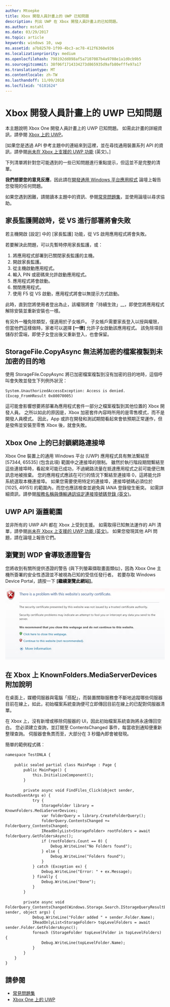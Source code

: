 ```yaml
---
author: Mtoepke
title: Xbox 開發人員計畫上的 UWP 已知問題
description: 列出 UWP 在 Xbox 開發人員計畫上的已知問題。
ms.author: mstahl
ms.date: 03/29/2017
ms.topic: article
keywords: windows 10, uwp
ms.assetid: a7b82570-1f99-4bc3-ac78-412f6360e936
ms.localizationpriority: medium
ms.openlocfilehash: 798192dd898af5a7107087b4a9708e1a1d0cb9b5
ms.sourcegitcommit: 38f06f1714334273d865935d9afb80efffe97a17
ms.translationtype: MT
ms.contentlocale: zh-TW
ms.lasthandoff: 11/09/2018
ms.locfileid: "6181624"
---
```

# <a name="known-issues-with-uwp-on-xbox-developer-program"></a>Xbox 開發人員計畫上的 UWP 已知問題

本主題說明 Xbox One 開發人員計畫上的 UWP 已知問題。 如需此計畫的詳細資訊，請參閱 [Xbox 上的 UWP](index.md)。 

\[如果您是透過 API 參考主題中的連結來到這裡，並在尋找通用裝置系列 API 的資訊，請參閱[尚未在 Xbox 上支援的 UWP 功能](http://go.microsoft.com/fwlink/?LinkID=760755) (英文)。\]

下列清單將針對您可能遇到的一些已知問題進行重點提示，但這並不是完整的清單。 

**我們想要您的意見反應**，因此請在[開發通用 Windows 平台應用程式](https://social.msdn.microsoft.com/forums/windowsapps/home?forum=wpdevelop) 論壇上報告您發現的任何問題。 

如果您遇到困難，請閱讀本主題中的資訊、參閱[常見問題集](frequently-asked-questions.md)，並使用論壇以尋求協助。

 
## <a name="deploying-from-vs-fails-with-parental-controls-turned-on"></a>家長監護開啟時，從 VS 進行部署將會失敗

若主機開啟 [設定] 中的 [家長監護] 功能，從 VS 啟用應用程式將會失敗。

若要解決此問題，可以先暫時停用家長監護，或：
1. 將應用程式部署到已關閉家長監護的主機。
2. 開啟家長監護。
3. 從主機啟動應用程式。
4. 輸入 PIN 或密碼來允許啟動應用程式。
5. 應用程式將會啟動。
6. 關閉應用程式。
7. 使用 F5 從 VS 啟動，應用程式將會以無提示方式啟動。

此時，直到您將使用者登出為止，該權限將會「持續生效」__，即使您將應用程式解除安裝並重新安裝也一樣。
 
有另外一種免除類型，僅適用於子女帳戶。 子女帳戶需要家長登入以授與權限，但當他們這樣做時，家者可以選擇 **\[一律\]** 允許子女啟動該應用程式。 該免除項目儲存於雲端，即使子女登出後又重新登入，也會保留。

## <a name="storagefilecopyasync-fails-to-copy-encrypted-files-to-unencrypted-destination"></a>StorageFile.CopyAsync 無法將加密的檔案複製到未加密的目的地 

使用 StorageFile.CopyAsync 將已加密檔案複製到沒有加密的目的地時，這個呼叫會失敗並發生下列例外狀況：

```
System.UnauthorizedAccessException: Access is denied. (Excep_FromHResult 0x80070005)
```

這可能會影響想要將部署為應用程式套件一部分之檔案複製到其他位置的 Xbox 開發人員。 之所以如此的原因是，Xbox 加密套件內容時所用的是零售模式，而不是開發人員模式。 因此，App 或許在開發和測試期間看起來會依預期正常運作，但是發佈並安裝至零售 Xbox 後，就會失敗。
 

## <a name="blocked-networking-ports-on-xbox-one"></a>Xbox One 上的已封鎖網路連接埠

Xbox One 裝置上的通用 Windows 平台 (UWP) 應用程式具有無法繫結至 [57344, 65535] (包含此項) 範圍中之連接埠的限制。 雖然於執行階段期間繫結至這些連接埠時，看起來可能已成功，不過網路流量在抵達應用程式之前可能便已無訊息地被捨棄。 您的應用程式應該在可行的情況下繫結至連接埠 0，這將能允許系統選取本機連接埠。 如果您需要使用特定的連接埠，連接埠號碼必須位於 [1025, 49151] 的範圍內，而您也應該檢查並避免與 IANA 登錄發生衝突。 如需詳細資訊，請參閱[服務名稱與傳輸通訊協定連接埠號碼登錄 (英文)](http://www.iana.org/assignments/service-names-port-numbers/service-names-port-numbers.xhtml)。

## <a name="uwp-api-coverage"></a>UWP API 涵蓋範圍

並非所有的 UWP API 都在 Xbox 上受到支援。 如需取得已知無法運作的 API 清單，請參閱[尚未在 Xbox 上支援的 UWP 功能 (英文)](http://go.microsoft.com/fwlink/p/?LinkId=760755)。 如果您發現其他 API 問題，請在論壇上報告它們。 


## <a name="navigating-to-wdp-causes-a-certificate-warning"></a>瀏覽到 WDP 會導致憑證警告

您將收到有關所提供憑證的警告 (與下列螢幕擷取畫面類似)，因為 Xbox One 主機所簽署的安全性憑證並不被視為已知的受信任發行者。 若要存取 Windows Device Portal，請按一下 **\[繼續瀏覽此網站\]**。

![網站安全性憑證警告](images/security_cert_warning.jpg)


## <a name="knownfoldersmediaserverdevices-caveat-on-xbox"></a>在 Xbox 上 KnownFolders.MediaServerDevices 附加說明

在桌面上，媒體伺服器與電腦「搭配」，而裝置關聯服務會不斷地追蹤哪些伺服器目前在線上，如此，初始檔案系統查詢便可立即傳回目前在線上的已配對伺服器清單。

在 Xbox 上，沒有新增或移除伺服器的 UI，因此初始檔案系統查詢將永遠傳回空白。 您必須建立查詢，並訂閱至 ContentsChanged 事件，每當收到通知便重新整理查詢。 伺服器會魚貫而至，大部分在 3 秒鐘內即會被發現。

簡單的範例程式碼︰

```
namespace TestDNLA {

    public sealed partial class MainPage : Page {
        public MainPage() {
            this.InitializeComponent();
        }

        private async void FindFiles_Click(object sender, RoutedEventArgs e) {
            try {
                StorageFolder library = KnownFolders.MediaServerDevices;
                var folderQuery = library.CreateFolderQuery();
                folderQuery.ContentsChanged += FolderQuery_ContentsChanged;
                IReadOnlyList<StorageFolder> rootFolders = await folderQuery.GetFoldersAsync();
                if (rootFolders.Count == 0) {
                    Debug.WriteLine("No Folders found");
                } else {
                    Debug.WriteLine("Folders found");
                }
            } catch (Exception ex) {
                Debug.WriteLine("Error: " + ex.Message);
            } finally {
                Debug.WriteLine("Done");
            }
        }

        private async void FolderQuery_ContentsChanged(Windows.Storage.Search.IStorageQueryResultBase sender, object args) {
            Debug.WriteLine("Folder added " + sender.Folder.Name);
            IReadOnlyList<StorageFolder> topLevelFolders = await sender.Folder.GetFoldersAsync();
            foreach (StorageFolder topLevelFolder in topLevelFolders) {
                Debug.WriteLine(topLevelFolder.Name);
            }
        }
    }
}
```

## <a name="see-also"></a>請參閱
- [常見問題集](frequently-asked-questions.md)
- [Xbox One 上的 UWP](index.md)

